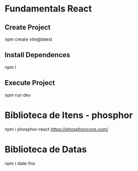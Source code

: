 # Fundamentals React

## Create Project
npm create vite@latest

## Install Dependences
npm i

## Execute Project
npm run dev

# Biblioteca de Itens - phosphor
npm i phosphor-react
https://phosphoricons.com/

# Biblioteca de Datas
npm i date-fns